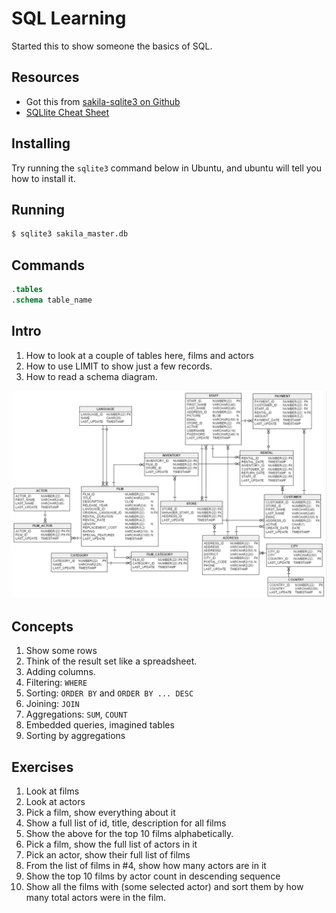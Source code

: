 # SQL Learning

Started this to show someone the basics of SQL.

## Resources
* Got this from [sakila-sqlite3 on Github](https://github.com/bradleygrant/sakila-sqlite3?tab=readme-ov-file)
* [SQLlite Cheat Sheet](https://www.sqlitetutorial.net/sqlite-commands/)

## Installing
Try running the `sqlite3` command below in Ubuntu, and ubuntu will tell you how to install it.

## Running
```bash
$ sqlite3 sakila_master.db
```

## Commands
```sql
.tables
.schema table_name
```

## Intro
1. How to look at a couple of tables here, films and actors
2. How to use LIMIT to show just a few records.
3. How to read a schema diagram.

![Schema Diagram](docs/sakila.png)

## Concepts
1. Show some rows
2. Think of the result set like a spreadsheet.
3. Adding columns.
4. Filtering: `WHERE`
5. Sorting: `ORDER BY` and `ORDER BY ... DESC`
6. Joining: `JOIN`
7. Aggregations: `SUM`, `COUNT`
8. Embedded queries, imagined tables
9. Sorting by aggregations

## Exercises
1. Look at films
2. Look at actors
3. Pick a film, show everything about it
4. Show a full list of id, title, description for all films
5. Show the above for the top 10 films alphabetically.
6. Pick a film, show the full list of actors in it
7. Pick an actor, show their full list of films
8. From the list of films in #4, show how many actors are in it
9. Show the top 10 films by actor count in descending sequence
10. Show all the films with (some selected actor) and sort them by how many total actors were in the film.
